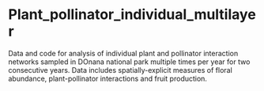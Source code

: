 # Plant_pollinator_individual_multilayer

Data and code for analysis of individual plant and pollinator interaction networks sampled in DOnana national park multiple times per year for two consecutive years. Data includes spatially-explicit measures of floral abundance, plant-pollinator interactions and fruit production.